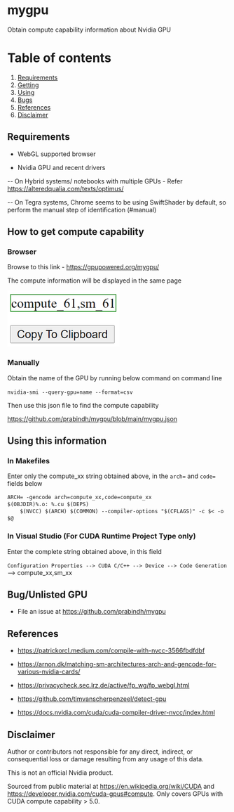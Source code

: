 # mygpu

Obtain compute capability information about Nvidia GPU

# Table of contents
1. [Requirements](#reqs)
2. [Getting](#howto)
3. [Using](#usage)
4. [Bugs](#unlisted)
5. [References](#references)
6. [Disclaimer](#disclaimer)

## Requirements <a name="reqs"></a>

- WebGL supported browser

- Nvidia GPU and recent drivers

-- On Hybrid systems/ notebooks with multiple GPUs - Refer https://alteredqualia.com/texts/optimus/ 

-- On Tegra systems, Chrome seems to be using SwiftShader by default, so perform the manual step of identification (#manual)


## How to get compute capability <a name="howto"></a>

### Browser <a name="browser"></a>

Browse to this link - https://gpupowered.org/mygpu/

The compute information will be displayed in the same page

![Screenshot](./mygpu.png)

### Manually <a name="manual"></a>

Obtain the name of the GPU by running below command on command line

`nvidia-smi --query-gpu=name --format=csv`

Then use this json file to find the compute capability

https://github.com/prabindh/mygpu/blob/main/mygpu.json

## Using this information <a name="usage"></a>

### In Makefiles <a name="makefiles"></a>

Enter only the compute_xx string obtained above, in the `arch=` and `code=` fields below

````
ARCH= -gencode arch=compute_xx,code=compute_xx
$(OBJDIR)%.o: %.cu $(DEPS)
    $(NVCC) $(ARCH) $(COMMON) --compiler-options "$(CFLAGS)" -c $< -o $@
````

### In Visual Studio (For CUDA Runtime Project Type only) <a name="vstudio"></a>

Enter the complete string obtained above, in this field

`Configuration Properties --> CUDA C/C++ --> Device --> Code Generation` --> compute_xx,sm_xx

## Bug/Unlisted GPU <a name="unlisted"></a>

- File an issue at https://github.com/prabindh/mygpu

## References <a name="references"></a>

- https://patrickorcl.medium.com/compile-with-nvcc-3566fbdfdbf

- https://arnon.dk/matching-sm-architectures-arch-and-gencode-for-various-nvidia-cards/

- https://privacycheck.sec.lrz.de/active/fp_wg/fp_webgl.html

- https://github.com/timvanscherpenzeel/detect-gpu

- https://docs.nvidia.com/cuda/cuda-compiler-driver-nvcc/index.html

## Disclaimer <a name="disclaimer"></a>

Author or contributors not responsible for any direct, indirect, or consequential loss or damage resulting from any usage of this data. 

This is not an official Nvidia product.

Sourced from public material at https://en.wikipedia.org/wiki/CUDA and https://developer.nvidia.com/cuda-gpus#compute. Only covers GPUs with CUDA compute capability > 5.0.
   